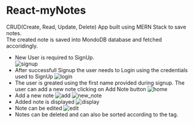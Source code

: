 # React-myNotes
CRUD(Create, Read, Update, Delete) App built using MERN Stack to save notes.<br>
The created note is saved into MondoDB database and fetched accoridingly.<br>
* New User is required to SignUp.<br>
![signup](https://user-images.githubusercontent.com/87539140/197330374-61bf9315-7c42-496d-9793-d55aafbe2e70.png)<br>
* After successfull Signup the user needs to Login using the credentials used to SignUp
![login](https://user-images.githubusercontent.com/87539140/197330680-12ef05f5-3508-487a-85ab-5c71fd95d25f.png)
* The user is greated using the first name provided during signup. The user can add a new note clicking on Add Note button
![home](https://user-images.githubusercontent.com/87539140/197330922-2e847db0-7a8f-4bd4-9b4e-f2f8aa21fedf.png)
* Add a new note
![add](https://user-images.githubusercontent.com/87539140/197331035-7e731a2c-87ae-4315-8895-6b23d111f6d7.png)
![new_note](https://user-images.githubusercontent.com/87539140/197331085-a717c66c-b78c-431c-a9d4-d33cd0a573b1.png)
* Added note is displayed
![display](https://user-images.githubusercontent.com/87539140/197331240-6fe4bed4-d5d8-4c39-a007-826c41583d26.png)
* Note can be edited
![edit](https://user-images.githubusercontent.com/87539140/197331286-fc06a488-7816-47d6-a891-949df2196074.png)
* Notes can be deleted and can also be sorted according to the tag.
